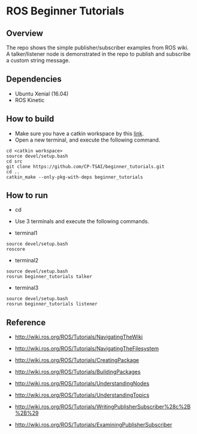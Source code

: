 # ROS Beginner Tutorials


## Overview
The repo shows the simple publisher/subscriber examples from ROS wiki.  
A talker/listener node is demonstrated in the repo to publish and subscribe a custom string message.


## Dependencies
- Ubuntu Xenial (16.04)  
- ROS Kinetic  

## How to build
- Make sure you have a catkin workspace by this [link](http://wiki.ros.org/catkin/Tutorials/create_a_workspace).  
- Open a new terminal, and execute the following command.  
```
cd <catkin workspace>
source devel/setup.bash
cd src
git clone https://github.com/CP-TSAI/beginner_tutorials.git
cd ..
catkin_make --only-pkg-with-deps beginner_tutorials
```




## How to run

- cd <catkin workspace>

- Use 3 terminals and execute the following commands. 

- terminal1

```
source devel/setup.bash
roscore
```

- terminal2

```
source devel/setup.bash
rosrun beginner_tutorials talker
```

- terminal3

```
source devel/setup.bash
rosrun beginner_tutorials listener
```






## Reference
- http://wiki.ros.org/ROS/Tutorials/NavigatingTheWiki

- http://wiki.ros.org/ROS/Tutorials/NavigatingTheFilesystem 

- http://wiki.ros.org/ROS/Tutorials/CreatingPackage

- http://wiki.ros.org/ROS/Tutorials/BuildingPackages 

- http://wiki.ros.org/ROS/Tutorials/UnderstandingNodes 

- http://wiki.ros.org/ROS/Tutorials/UnderstandingTopics 

- http://wiki.ros.org/ROS/Tutorials/WritingPublisherSubscriber%28c%2B%2B%29 

- http://wiki.ros.org/ROS/Tutorials/ExaminingPublisherSubscriber


